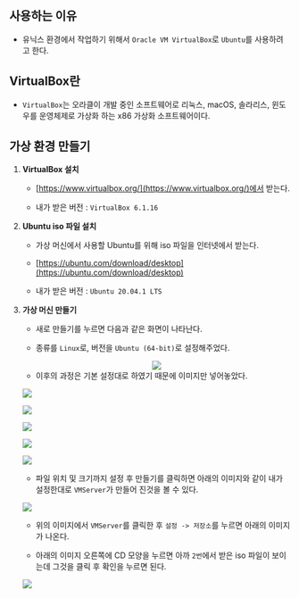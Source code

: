 ## 사용하는 이유

- 유닉스 환경에서 작업하기 위해서 `Oracle VM VirtualBox`로 `Ubuntu`를 사용하려고 한다.

## VirtualBox란

- `VirtualBox`는 오라클이 개발 중인 소프트웨어로 리눅스, macOS, 솔라리스, 윈도우를 운영체제로 가상화 하는 x86 가상화 소프트웨어이다.

## 가상 환경 만들기

1. **VirtualBox 설치**

    - [https://www.virtualbox.org/](https://www.virtualbox.org/)에서 받는다.

	- 내가 받은 버전 : `VirtualBox 6.1.16`

2. **Ubuntu iso 파일 설치**

    - 가상 머신에서 사용할 Ubuntu를 위해 iso 파일을 인터넷에서 받는다.

    - [https://ubuntu.com/download/desktop](https://ubuntu.com/download/desktop)

	- 내가 받은 버전 : `Ubuntu 20.04.1 LTS`

3. **가상 머신 만들기**

    - 새로 만들기를 누르면 다음과 같은 화면이 나타난다.

	- 종류를 `Linux`로, 버전을 `Ubuntu (64-bit)`로 설정해주었다.
    
	<center><kbd><img src="img/1.png"></kbd></center>

	- 이후의 과정은 기본 설정대로 하였기 때문에 이미지만 넣어놓았다.

	<kbd><img src="img/2.png"></kbd>

	<kbd><img src="img/3.png"></kbd>

	<kbd><img src="img/4.png"></kbd>

	<kbd><img src="img/5.png"></kbd>

	<kbd><img src="img/6.png"></kbd>

	- 파일 위치 및 크기까지 설정 후 만들기를 클릭하면 아래의 이미지와 같이 내가 설정한대로 `VMServer`가 만들어 진것을 볼 수 있다.

	<kbd><img src="img/7.png"></kbd>

	- 위의 이미지에서 `VMServer`를 클릭한 후 `설정 -> 저장소`를 누르면 아래의 이미지가 나온다.

	- 아래의 이미지 오른쪽에 CD 모양을 누르면 아까 `2번`에서 받은 iso 파일이 보이는데 그것을 클릭 후 확인을 누르면 된다.

	<kbd><img src="img/8.png"></kbd>